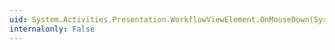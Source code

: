 ```yaml
---
uid: System.Activities.Presentation.WorkflowViewElement.OnMouseDown(System.Windows.Input.MouseButtonEventArgs)
internalonly: False
---
```

